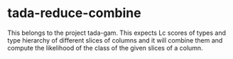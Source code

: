 # tada-reduce-combine
This belongs to the project tada-gam. This expects Lc scores of types and type hierarchy of different slices of columns and it will combine them and compute the likelihood of the class of the given slices of a column.
